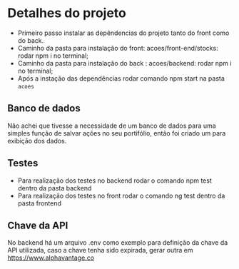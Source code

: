 # Detalhes do projeto
   
 - Primeiro passo instalar as depêndencias do projeto tanto do front como do back. 
 - Caminho da pasta para instalação do front: acoes/front-end/stocks: rodar npm i no terminal;
 - Caminho da pasta para instalação do back : acoes/backend: rodar npm i no terminal;
 - Após a instação das dependências rodar comando npm start na pasta `acoes`

## Banco de dados

Não achei que tivesse a necessidade de um banco de dados para uma simples função de salvar ações
no seu portifólio, então foi criado um para exibição dos dados.

## Testes

- Para realização dos testes no backend rodar o comando npm test dentro da pasta backend
- Para realização dos testes no front rodar o comando ng test dentro da pasta frontend
## Chave da API

No backend há um arquivo .env como exemplo para definição da chave da API utilizada,
caso a chave tenha sido expirada, gerar outra em https://www.alphavantage.co








